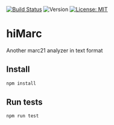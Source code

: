 [![Build Status](https://travis-ci.org/CIEPS/hiMarc.svg?branch=master)](https://travis-ci.org/CIEPS/hiMarc)
![Version](https://img.shields.io/badge/version-1.0.0-blue.svg?cacheSeconds=2592000)
[![License: MIT](https://img.shields.io/badge/License-MIT-yellow.svg)](#)

# hiMarc
Another marc21 analyzer in text format

## Install

```sh
npm install
```

## Run tests

```sh
npm run test
```
